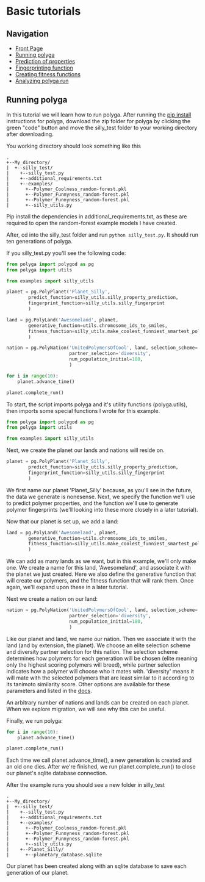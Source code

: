 # Basic tutorials
## Navigation
- [Front Page](../../README.md)
- [Running polyga](basic.md)
- [Prediction of properties](predict.md)
- [Fingerprinting function](fingerprinting.md)
- [Creating fitness functions](fitness.md)
- [Analyzing polyga run](analyzing.md) 

## Running polyga
In this tutorial we will learn how to run polyga. 
After running the [pip install](../../README.md/#pip-install) instructions
for polyga, download the zip folder for polyga by clicking the green "code" 
button and move the silly\_test folder to your working directory after 
downloading.

You working directory should look something like this

```
.
+--My_directory/  
|  +--silly_test/  
|    +--silly_test.py
|    +--additional_requirements.txt  
|    +--examples/  
|      +--Polymer_Coolness_random-forest.pkl  
|      +--Polymer_Funnyness_random-forest.pkl  
|      +--Polymer_Funnyness_random-forest.pkl  
|      +--silly_utils.py
```

Pip install the dependencies in additional\_requirements.txt, as these
are required to open the random-forest example models I have created.

After, cd into the silly\_test folder and run `python silly_test.py`.
It should run ten generations of polyga.

If you silly\_test.py you'll see the following code:
```Python
from polyga import polygod as pg
from polyga import utils 

from examples import silly_utils

planet = pg.PolyPlanet('Planet_Silly', 
        predict_function=silly_utils.silly_property_prediction,
        fingerprint_function=silly_utils.silly_fingerprint
        )

land = pg.PolyLand('Awesomeland', planet, 
        generative_function=utils.chromosome_ids_to_smiles,
        fitness_function=silly_utils.make_coolest_funniest_smartest_polymer
        )

nation = pg.PolyNation('UnitedPolymersOfCool', land, selection_scheme='elite', 
                       partner_selection='diversity', 
                       num_population_initial=180,
                       )

for i in range(10):
    planet.advance_time()

planet.complete_run()
```

To start, the script imports polyga and it's utility functions (polyga.utils),
then imports some special functions I wrote for this example.
```Python
from polyga import polygod as pg
from polyga import utils 

from examples import silly_utils
```

Next, we create the planet our lands and nations will reside on.
```Python
planet = pg.PolyPlanet('Planet_Silly', 
        predict_function=silly_utils.silly_property_prediction,
        fingerprint_function=silly_utils.silly_fingerprint
        )
```

We first name our planet 'Planet\_Silly' because, as you'll see in the future,
the data we generate is nonesense. Next, we specify the function we'll use
to predict polymer properties, and the function we'll use to generate polymer
fingerprints (we'll looking into these more closely in a later tutorial).

Now that our planet is set up, we add a land:
```Python
land = pg.PolyLand('Awesomeland', planet, 
        generative_function=utils.chromosome_ids_to_smiles,
        fitness_function=silly_utils.make_coolest_funniest_smartest_polymer
        )
```

We can add as many lands as we want, but in this example, we'll only make one.
We create a name for this land, 'Awesomeland', and associate it with the planet
we just created. Here we also define the generative function that will
create our polymers, and the fitness function that will rank them. Once again,
we'll expand upon these in a later tutorial.

Next we create a nation on our land:
```Python
nation = pg.PolyNation('UnitedPolymersOfCool', land, selection_scheme='elite', 
                       partner_selection='diversity', 
                       num_population_initial=180,
                       )
```

Like our planet and land, we name our nation. Then we associate it with the
land (and by extension, the planet). We choose an elite selection scheme and
diversity partner selection for this nation. The selection scheme determines
how polymers for each generation will be chosen (elite meaning only the highest
scoring polymers will breed), while partner selection
indicates how a polymer will choose who it mates with. 'diversity' means it
will mate with the selected polymers that are least similar to it according to
its tanimoto similarity score.
Other options are available for these parameters and listed in the 
[docs](../../docs).

An arbitrary number of nations and lands can be created on each planet. When we
explore migration, we will see why this can be useful.

Finally, we run polyga:
```Python
for i in range(10):
    planet.advance_time()

planet.complete_run()
```

Each time we call planet.advance\_time(), a new generation is created and an
old one dies. After we're finished, we run planet.complete\_run() to close
our planet's sqlite database connection.

After the example runs you should see a new folder in silly\_test
```
.
+--My_directory/  
|  +--silly_test/  
|    +--silly_test.py
|    +--additional_requirements.txt  
|    +--examples/  
|      +--Polymer_Coolness_random-forest.pkl  
|      +--Polymer_Funnyness_random-forest.pkl  
|      +--Polymer_Funnyness_random-forest.pkl  
|      +--silly_utils.py
|    +--Planet_Silly/
|      +--planetary_database.sqlite
```
Our planet has been created along with an sqlite database to save each 
generation of our planet.

